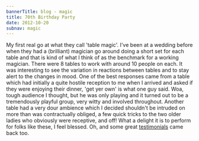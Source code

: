 ```yaml
---
bannerTitle: blog - magic
title: 70th Birthday Party
date: 2012-10-20
subnav: magic
---
```



My first real go at what they call 'table magic'. I've been at a wedding before
when they had a (brilliant) magician go around doing a short set for each table
and that is kind of what I think of as the benchmark for a working magician.
There were 8 tables to work with around 10 people on each. It was interesting
to see the variation in reactions between tables and to stay alert to the
changes in mood. One of the best responses came from a table which had
initially a quite hostile reception to me when I arrived and asked if they were
enjoying their dinner, 'get yer own' is what one guy said. Woa, tough audience
I thought, but he was only playing and it turned out to be a tremendously
playful group, very witty and involved throughout. Another table had a very
dour ambience which I decided shouldn't be intruded on more than was
contractually obliged, a few quick tricks to the two older ladies who obviously
were receptive, and off! What a delight it is to perform for folks like these,
I feel blessed. Oh, and some great [testimonials](/magic/testimonials/)
came back too. 
